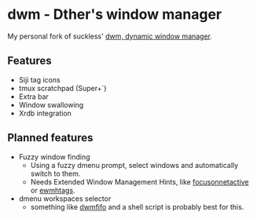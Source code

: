 # dwm - Dther's window manager

My personal fork of suckless'
[dwm, dynamic window manager](https://dwm.suckless.org).

## Features

 * Siji tag icons
 * tmux scratchpad (Super+\`)
 * Extra bar
 * Window swallowing
 * Xrdb integration

## Planned features

 * Fuzzy window finding
    - Using a fuzzy dmenu prompt, select windows and automatically
      switch to them.
    - Needs Extended Window Management Hints, like
   [focusonnetactive](https://dwm.suckless.org/patches/focusonnetactive/) or
   [ewmhtags](https://dwm.suckless.org/patches/ewmhtags/).
 * dmenu workspaces selector
    - something like [dwmfifo](https://dwm.suckless.org/patches/dwmfifo)
      and a shell script is probably best for this.
